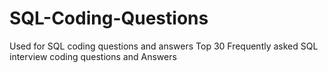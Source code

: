 # SQL-Coding-Questions
Used for SQL coding questions and answers
Top 30 Frequently asked SQL interview coding questions and Answers
